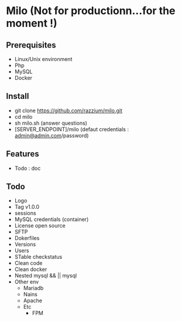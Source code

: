 # Milo (Not for productionn...for the moment !)
## Prerequisites
- Linux/Unix environment
- Php
- MySQL
- Docker

## Install
- git clone https://github.com/razzium/milo.git
- cd milo
- sh milo.sh (answer questions)
- [SERVER_ENDPOINT]/milo (defaut credentials : admin@admin.com/password)

## Features
- Todo : doc

## Todo
  - Logo
  - Tag v1.0.0
  - sessions
  - MySQL credentials (container)
  - License open source
  - SFTP
  - Dokerfiles
  - Versions
  - Users
  - STable checkstatus
  - Clean code 
  - Clean docker  
  - Nested mysql && || mysql
  - Other env
      - Mariadb
      - Nains
      - Apache
      - Etc
          - FPM
